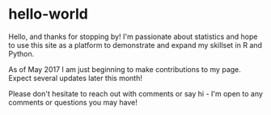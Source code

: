 # hello-world
Hello, and thanks for stopping by! I'm passionate about statistics and hope to use this site as a platform to demonstrate and expand my skillset in R and Python. 

As of May 2017 I am just beginning to make contributions to my page. Expect several updates later this month!

Please don't hesitate to reach out with comments or say hi - I'm open to any comments or questions you may have!
